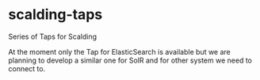 scalding-taps
=============

Series of Taps for Scalding

At the moment only the Tap for ElasticSearch is available but we are planning to develop a similar one for SolR and for other system we need to connect to.
